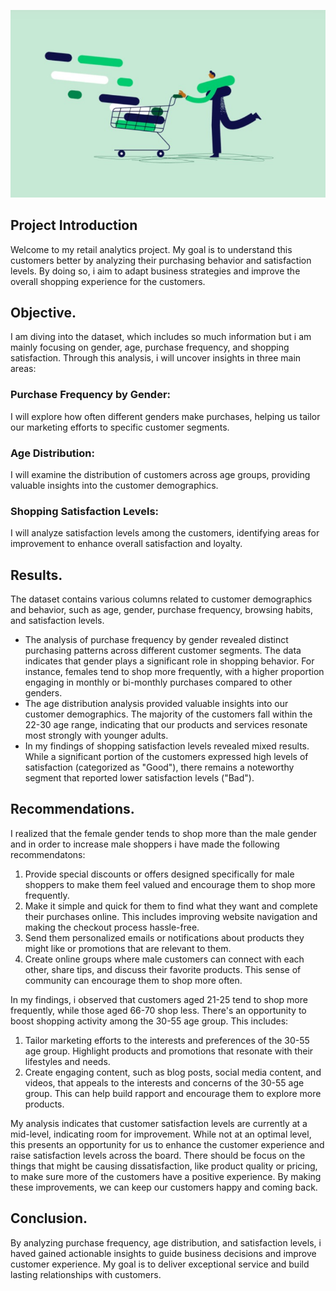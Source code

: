 ![image](./asset/image.jpeg)

## Project Introduction

Welcome to my retail analytics project. My goal is to understand this customers better by analyzing their purchasing behavior and satisfaction levels. By doing so, i aim to adapt business strategies and improve the overall shopping experience for the customers.

## Objective.

I am diving into the dataset, which includes so much information but i am mainly focusing on gender, age, purchase frequency, and shopping satisfaction. Through this analysis, i will uncover insights in three main areas: 

### Purchase Frequency by Gender: 
I will explore how often different genders make purchases, helping us tailor our marketing efforts to specific customer segments.
### Age Distribution:
I will examine the distribution of customers across age groups, providing valuable insights into the customer demographics.
### Shopping Satisfaction Levels: 
I will analyze satisfaction levels among the customers, identifying areas for improvement to enhance overall satisfaction and loyalty.

## Results.

The dataset contains various columns related to customer demographics and behavior, such as age, gender, purchase frequency, browsing habits, and satisfaction levels.
- The analysis of purchase frequency by gender revealed distinct purchasing patterns across different customer segments. The data indicates that gender plays a significant role in shopping behavior. For instance, females tend to shop more frequently, with a higher proportion engaging in monthly or bi-monthly purchases compared to other genders.
- The age distribution analysis provided valuable insights into our customer demographics. The majority of the customers fall within the 22-30 age range, indicating that our products and services resonate most strongly with younger adults.
- In my findings of shopping satisfaction levels revealed mixed results. While a significant portion of the customers expressed high levels of satisfaction (categorized as "Good"), there remains a noteworthy segment that reported lower satisfaction levels ("Bad").

## Recommendations.

I realized that the female gender tends to shop more than the male gender and in order to increase  male shoppers i have made the following recommendatons:
1. Provide special discounts or offers designed specifically for male shoppers to make them feel valued and encourage them to shop more frequently.
2. Make it simple and quick for them to find what they want and complete their purchases online. This includes improving website navigation and making the checkout process hassle-free.
3.  Send them personalized emails or notifications about products they might like or promotions that are relevant to them.
4. Create online groups where male customers can connect with each other, share tips, and discuss their favorite products. This sense of community can encourage them to shop more often.

In my findings, i observed that customers aged 21-25 tend to shop more frequently, while those aged 66-70 shop less. There's an opportunity to boost shopping activity among the 30-55 age group. This includes:
1. Tailor marketing efforts to the interests and preferences of the 30-55 age group. Highlight products and promotions that resonate with their lifestyles and needs.
2. Create engaging content, such as blog posts, social media content, and videos, that appeals to the interests and concerns of the 30-55 age group. This can help build rapport and encourage them to explore more products.

My analysis indicates that customer satisfaction levels are currently at a mid-level, indicating room for improvement. While not at an optimal level, this presents an opportunity for us to enhance the customer experience and raise satisfaction levels across the board. There should be  focus on the things that might be causing dissatisfaction, like product quality or pricing, to make sure more of the customers have a positive experience. By making these improvements, we can keep our customers happy and coming back.

## Conclusion.

By analyzing purchase frequency, age distribution, and satisfaction levels, i haved gained actionable insights to guide business decisions and improve customer experience. My goal is to deliver exceptional service and build lasting relationships with customers.